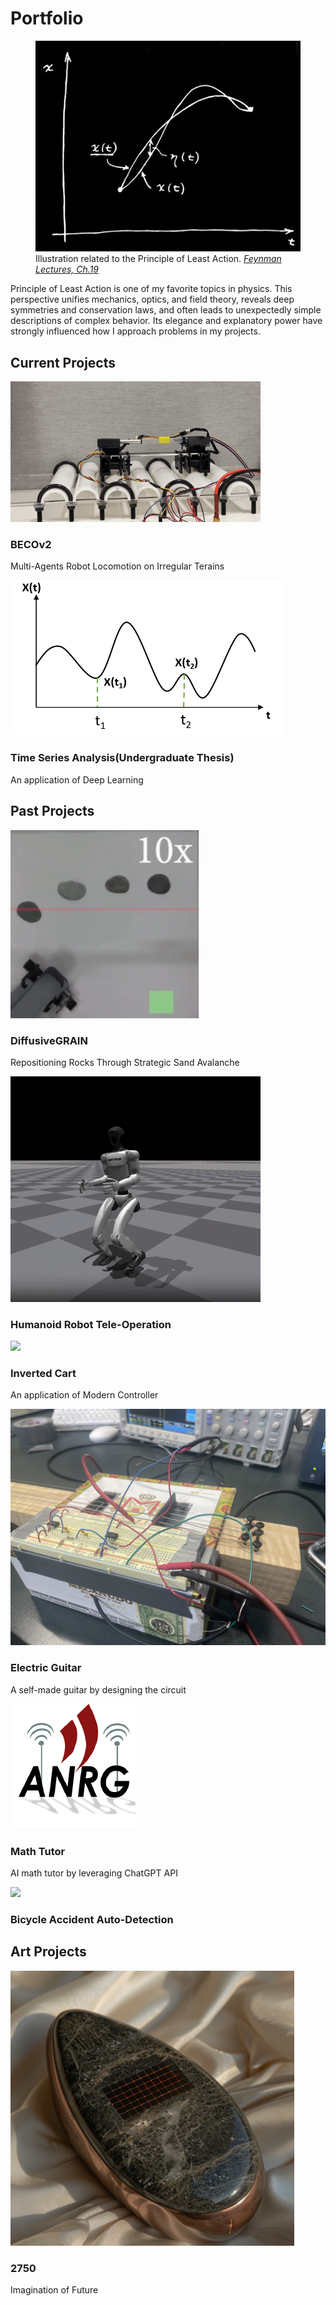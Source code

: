 # Portfolio

<figure class="portfolio-hero">
  <img src="../images/portfolio/least_action.jpg" alt="Principle of Least Action" loading="lazy" />
  <figcaption>
    Illustration related to the Principle of Least Action. <cite><a href="https://www.feynmanlectures.caltech.edu/II_19.html" target="_blank" rel="noopener">Feynman Lectures, Ch.19</a></cite>
  </figcaption>
</figure>

<p class="portfolio-desc">Principle of Least Action is one of my favorite topics in physics. This perspective unifies mechanics, optics, and field theory, reveals deep symmetries and conservation laws, and often leads to unexpectedly simple descriptions of complex behavior. Its elegance and explanatory power have strongly influenced how I approach problems in my projects.</p>

## Current Projects

<div class="quilt">
  <div class="tile" data-target="BECOv2.md">
     <img src="../images/portfolio/BECOv2.gif" loading="lazy"/>
     <div class="overlay">
       <div class="overlay-inner">
         <h3>BECOv2</h3>
         <p>Multi-Agents Robot Locomotion on Irregular Terains</p>
       </div>
     </div>
  </div>
  <div class="tile" data-target="TimeSeries.md">
     <img src="../images/portfolio/rand_process.jpg" loading="lazy"/>
     <div class="overlay">
       <div class="overlay-inner">
         <h3>Time Series Analysis(Undergraduate Thesis)</h3>
         <p>An application of Deep Learning</p>
       </div>
     </div>
  </div>
</div>

## Past Projects
<div class="quilt">
  <div class="tile" data-target="diffusiveGRAIN.md">
     <img src="../images/portfolio/sandbot.gif" loading="lazy"/>
     <div class="overlay">
       <div class="overlay-inner">
         <h3>DiffusiveGRAIN</h3>
         <p>Repositioning Rocks Through Strategic Sand Avalanche</p>
       </div>
     </div>
  </div>
  <div class="tile" data-target="g1_teleop.md">
     <img src="../images/portfolio/G1.gif" loading="lazy"/>
     <div class="overlay">
       <div class="overlay-inner">
         <h3>Humanoid Robot Tele-Operation</h3>
         <!-- <p>Multi-Agents Robot Locomotion on Irregular Terains</p> -->
       </div>
     </div>
  </div>
  <div class="tile" data-target="inverted_cart.md">
     <img src="../images/portfolio/inverted_cart.gif" loading="lazy"/>
     <div class="overlay">
       <div class="overlay-inner">
         <h3>Inverted Cart</h3>
         <p>An application of Modern Controller</p>
       </div>
     </div>
  </div>
  <div class="tile" data-target="electric_guitar.md">
     <img src="../images/portfolio/elec_guitar.JPG" loading="lazy"/>
     <div class="overlay">
       <div class="overlay-inner">
         <h3>Electric Guitar</h3>
         <p>A self-made guitar by designing the circuit</p>
       </div>
     </div>
  </div>
  <div class="tile" data-target="math_tutor.md">
     <img src="../images/portfolio/anrg.png" loading="lazy"/>
     <div class="overlay">
       <div class="overlay-inner">
         <h3>Math Tutor</h3>
         <p>AI math tutor by leveraging ChatGPT API</p>
       </div>
     </div>
  </div>
  <div class="tile" data-target="bicycle.md">
     <img src="../images/portfolio/bicycle.jpg" loading="lazy"/>
     <div class="overlay">
       <div class="overlay-inner">
         <h3>Bicycle Accident Auto-Detection</h3>
         <p></p>
       </div>
     </div>
  </div>
</div>

## Art Projects

<div class="quilt">
  <div class="tile" data-target="2750.md">
     <img src="../images/portfolio/2750.png" loading="lazy"/>
     <div class="overlay">
       <div class="overlay-inner">
         <h3>2750</h3>
         <p>Imagination of Future</p>
       </div>
     </div>
  </div>
</div>
